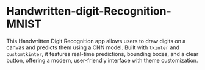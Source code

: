 # Handwritten-digit-Recognition-MNIST
This Handwritten Digit Recognition app allows users to draw digits on a canvas and predicts them using a CNN model. Built with `tkinter` and `customtkinter`, it features real-time predictions, bounding boxes, and a clear button, offering a modern, user-friendly interface with theme customization.
